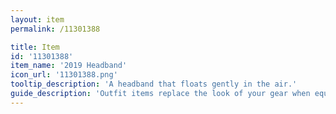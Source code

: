 ```yaml
---
layout: item
permalink: /11301388

title: Item
id: '11301388'
item_name: '2019 Headband'
icon_url: '11301388.png'
tooltip_description: 'A headband that floats gently in the air.'
guide_description: 'Outfit items replace the look of your gear when equipped.'
---
```

